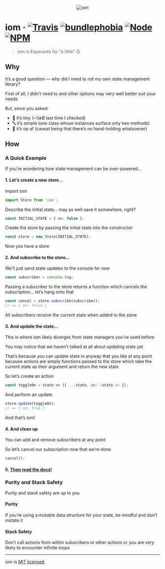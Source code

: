 <!--
  This file was generated by emdaer

  Its template can be found at .emdaer/README.emdaer.md
-->

<!--
  emdaerHash:ce7abeb673384f97ef37ec2de20537db
-->

<p align="center"><img src="https://raw.githubusercontent.com/okaysoftware/iom/master/carbon.png?sanitize=true" alt="iom"></p>

<h1 id="iom-travis-bundlephobia-node-npm">iom · <a href="https://travis-ci.org/okaysoftware/iom/"><img src="https://img.shields.io/travis/okaysoftware/iom.svg?style=flat-square" alt="Travis"></a> <a href="https://bundlephobia.com/result?p=iom"><img src="https://img.shields.io/bundlephobia/minzip/iom.svg?style=flat-square" alt="bundlephobia"></a> <a href="http://npmjs.com/package/iom"><img src="https://img.shields.io/node/v/iom.svg?style=flat-square" alt="Node"></a> <a href="http://npmjs.com/package/iom"><img src="https://img.shields.io/npm/v/iom.svg?style=flat-square" alt="NPM"></a></h1>
<blockquote>
<p>iom is Esperanto for “a little” 😉</p>
</blockquote>
<h2 id="why">Why</h2>
<p>It’s a good question — why did I need to roll my own state management library?</p>
<p>First of all, I didn’t need to and other options may very well better suit your needs</p>
<p>But, since you asked:</p>
<ul>
<li>🐣 it’s tiny (~¼kB last time I checked) </li>
<li>🔤 it’s simple (one class whose instances surface only two methods)</li>
<li>🚀 it’s op af (caveat being that there’s no hand-holding whatsoever)</li>
</ul>
<h2 id="how">How</h2>
<h3 id="a-quick-example">A Quick Example</h3>
<p>If you’re wondering how state management can be over-powered…</p>
<h4 id="1-let-s-create-a-new-store-">1. Let’s create a new store…</h4>
<p>Import iom</p>

```js
import Store from 'iom';
```
<p>Describe the initial state… may as well save it somewhere, right?</p>

```js
const INITIAL_STATE = { on: false };
```
<p>Create the store by passing the initial state into the constructor</p>

```js
const store = new Store(INITIAL_STATE);
```
<p>Now you have a store</p>
<h4 id="2-and-subscribe-to-the-store-">2. And subscribe to the store…</h4>
<p>We’ll just send state updates to the console for now</p>

```js
const subscriber = console.log;
```
<p>Passing a subscriber to the store returns a function which cancels the subscription… let’s hang onto that</p>

```js
const cancel = store.subscribe(subscriber);
// => { on: false }
```
<p>All subscribers receive the current state when added to the store</p>
<h4 id="3-and-update-the-state-">3. And update the state…</h4>
<p>This is where iom likely diverges from state managers you’ve used before</p>
<p>You may notice that we haven’t talked at all about updating state yet</p>
<p>That’s because you can update state in anyway that you like at any point because actions are simply functions passed to the store which take the current state as their argument and return the new state</p>
<p>So let’s create an action</p>

```js
const toggleOn = state => ({ ...state, on: !state.on });
```
<p>And perform an update</p>

```js
store.update(toggleOn);
// => { on: true }
```
<p>And that’s iom!</p>
<h4 id="4-and-clean-up">4. And clean up</h4>
<p>You can add and remove subscribers at any point</p>
<p>So let’s cancel our subscription now that we’re done</p>

```js
cancel();
```
<h4 id="5-then-read-the-docs-">5. <a href="https://okaysoftware.github.io/iom/">Then read the docs!</a></h4>
<h3 id="purity-and-stack-safety">Purity and Stack Safety</h3>
<p>Purity and stack safety are up to you </p>
<h4 id="purity">Purity</h4>
<p>If you’re using a mutable data structure for your state, be mindful and don’t mutate it</p>
<h4 id="stack-safety">Stack Safety</h4>
<p>Don’t call actions from within subscribers or other actions or you are very likely to encounter infinite loops</p>
<hr>
<p>iom is <a href="./LICENSE">MIT licensed</a>.</p>

